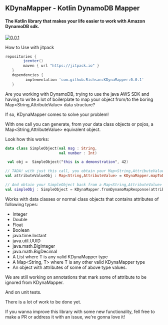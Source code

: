 ## KDynaMapper - Kotlin DynamoDB Mapper

####  The Kotlin library that makes your life easier to work with Amazon DynamoDB sdk.

[![0.0.1](https://jitpack.io/v/Richsan/KDynaMapper.svg)](https://jitpack.io/#Richsan/KDynaMapper)

How to Use with jitpack
```groovy
repositories {
        jcenter()
        maven { url "https://jitpack.io" }
   }
   dependencies {
         implementation 'com.github.Richsan:KDynaMapper:0.0.1'
   }
```

Are you working with DynamoDB, trying to use the java AWS SDK and having to write a lot of boilerplate to map your object from/to the boring Map<String,AttributeValue> data structure?

If so, KDynaMapper comes to solve your problem!

With one call you can generate, from your data class objects or pojos, a Map<String,AttributeValue> equivalent object.


Look how this works:

```kotlin
data class SimpleObject(val msg : String,
                        val number : Int)

 val obj =  SimpleObject("this is a demonstration", 42)

// TADA! with just this call, you obtain your Map<String,AttributeValue> object
val attributeValueObj : Map<String,AttributeValue> = KDynaMapper.mapToDynamoObjectRequest(obj)

// And obtain your SimpleObject back from a Map<String,AttributeValue> with this one call
val simpleObj : SimpleObject = KDynaMapper.fromDynamoMapResponse(attributeValueObj, SimpleObject::class)
```

Works with data classes or normal class objects that contains attributes of following types:

- Integer
- Double
- Float
- Boolean
- java.time.Instant
- java.util.UUID
- java.math.BigInteger
- java.math.BigDecimal
- A List<T> where T is any valid KDynaMapper type
- A Map<String, T> where T is any other valid KDynaMapper type
- An object with attributes of some of above type values. 


We are still working on annotations that mark some of attribute to be ignored from KDynaMapper.

And on unit tests.

There is a lot of work to be done yet.

If you wanna improve this library with some new functionality, fell free to make a PR or address it with an issue, we're gonna love it!

